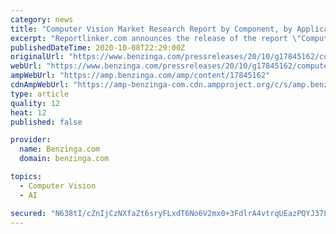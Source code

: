 ```yaml
---
category: news
title: "Computer Vision Market Research Report by Component, by Application - Global Forecast to 2025 - Cumulative Impact of COVID-19"
excerpt: "Reportlinker.com announces the release of the report \"Computer Vision Market Research Report by Component, by Application"
publishedDateTime: 2020-10-08T22:29:00Z
originalUrl: "https://www.benzinga.com/pressreleases/20/10/g17845162/computer-vision-market-research-report-by-component-by-application-global-forecast-to-2025-cumulat"
webUrl: "https://www.benzinga.com/pressreleases/20/10/g17845162/computer-vision-market-research-report-by-component-by-application-global-forecast-to-2025-cumulat"
ampWebUrl: "https://amp.benzinga.com/amp/content/17845162"
cdnAmpWebUrl: "https://amp-benzinga-com.cdn.ampproject.org/c/s/amp.benzinga.com/amp/content/17845162"
type: article
quality: 12
heat: 12
published: false

provider:
  name: Benzinga.com
  domain: benzinga.com

topics:
  - Computer Vision
  - AI

secured: "N638tI/cZnIjCzNXfaZt6sryFLxdT6No6V2mx0+3FdlrA4vtrqUEazPQYJ37LqW2gJEHRq9zUvp0qRbuQI/oIlN3S3bsFJ8/snskYvav3oQgo3pp1iKpqBDahGwDP1/TV2zXskekTUyiz3vSXqf2xuDPaKtcPaSeXlqx5qLb+8TUQsS505Sy7jly7Q1eKWkZeKXLbSQWqH9NZlo6HXQEl7GpqilvcgRjClXG6s1Bbh8CKOauV2egQBz9XfE4rmLCQUBzgREzozjWdpkaO5pVntrbb+xvkHF/4j1RFtmdjuUYu2xsNbmnTn9K5dJ3Wa1q7HleBGgp4cUnQbLmY9VNsY2gQPPlJ1WQqPgFtvu0Udk=;KpsRQ9pwU06OWBUDjNde+A=="
---
```



